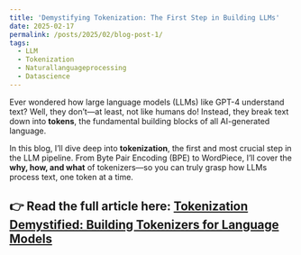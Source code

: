 ```yaml
---
title: 'Demystifying Tokenization: The First Step in Building LLMs'
date: 2025-02-17
permalink: /posts/2025/02/blog-post-1/
tags:
  - LLM
  - Tokenization
  - Naturallanguageprocessing
  - Datascience
--- 
```


Ever wondered how large language models (LLMs) like GPT-4 understand text? Well, they don’t—at least, not like humans do! Instead, they break text down into **tokens**, the fundamental building blocks of all AI-generated language.  

In this blog, I’ll dive deep into **tokenization**, the first and most crucial step in the LLM pipeline. From Byte Pair Encoding (BPE) to WordPiece, I’ll cover the **why, how, and what** of tokenizers—so you can truly grasp how LLMs process text, one token at a time.  

👉 Read the full article here: **[Tokenization Demystified: Building Tokenizers for Language Models](https://medium.com/@suvraadeep/tokenization-demystified-building-tokenizers-for-language-models-9cd18cb26dab)** 
------

